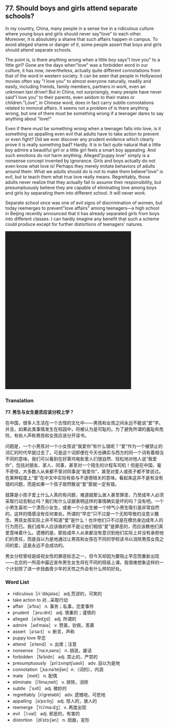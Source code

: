 ## 77. Should boys and girls attend separate schools?

In my country, China, many people in a sense live in a ridiculous culture where young boys and girls should never say"love" to each other. Moreover, it is absolutely a shame that such affairs happen in campus. To avoid alleged shame or danger of it, some people assert that boys and girls should attend separate schools.

The point is, is there anything wrong when a little boy says"I love you" to a little girl? Gone are the days when"love" was a forbidden word in our culture, it has now, nevertheless, actually quite different connotations from that of the word in western society. It can be seen that people in Hollywood movies often say "I love you" to almost everyone naturally, readily and easily, including friends, family members, partners in work, even an unknown taxi driver! But in China, not surprisingly, many people have never said"I love you" to their parents, even seldom to their mates or children."Love", in Chinese word, does in fact carry subtle connotations related to immoral affairs. It seems not a problem of is there anything wrong, but one of there must be something wrong if a teenager dares to say anything about "love!"

Even if there must be something wrong when a teenager falls into love, is it something so appalling even evil that adults have to take action to prevent or even fight? Did we ever discover any prudent evidence which clearly prove it is really something bad? Hardly. It is in fact quite natural that a little boy admire a beautiful girl or a little girl feels a smart boy appealing. And such emotions do not harm anything. Alleged"puppy love" simply is a nonsense concept invented by ignorance. Girls and boys actually do not even know what love is! Perhaps they merely imitate behaviors of adults around them. What we adults should do is not to make them believe"love" is evil, but to teach them what true love really means. Regrettably, those adults never realize that they actually fail to assume their responsibility, but presumptuously believe they are capable of eliminating love among boys and girls by separating them into different school. It will never work.

Separate school once was one of evil signs of discrimination of women, but today reemerges to prevent"love affairs" among teenagers—a high school in Beijing recently announced that it has already separated girls from boys into different classes. I can hardly imagine any benefit that such a scheme could produce except for further distortions of teenagers' natures.

![](images/padding_400x500.png)

### Translation

**77. 男生与女生是否应该分校上学？**

在中国，很多人生活在一个古怪的文化中——男孩和女孩之间永远不能说“爱”字。并且，如果此类事情发生在校园中，将被认为是可耻的。为了避免所谓的羞耻和危险，有些人声称男孩和女孩应该分开读书。

问题是，一个小男孩对一个小女孩说“我爱你”有什么错呢？“爱”作为一个被禁止的词汇的时代早就过去了，可是这个词即便在今天也确实与西方的同一个词有着相当不同的意味。我们可以看到在好莱坞电影里人们很自然、轻松地对他人说“我爱你”，包括对朋友、家人、同事，甚至对一个陌生的计程车司机！但是在中国，毫不奇怪，大多数人从来都不曾对同事说“我爱你”，甚至对爱人或孩子都不曾说过。在某种程度上“爱”在中文中实际有些与不道德相关的意味。看起来这并不是有没有错的问题，而是如果一个孩子居然敢说“爱”那就一定有错。

就算是小孩子爱上什么人真的有问题，难道就那么骇人甚至罪恶，乃至成年人必须采取行动去制止吗？我们有什么证据表明这样的事情确实是坏的吗？没有吧。一个小男生喜欢一个漂亮小女生，或者一个小女生被一个帅气小男生吸引是非常自然的，这样的情感没有任何害处。所谓的“早恋”只不过是一个无知导致的没意义概念。男孩女孩实际上并不知道“爱”是什么！也许他们只不过是在模仿身边成年人的行为而已。我们成年人应该做的并不是让他们相信“爱”是罪恶的，而应该教他们真爱意味着什么。遗憾的是，那些成年人从来都没有意识到他们实际上并没有承担他们的责任，而是自以为是地通过让男孩和女孩在不同的学校读书以消除男孩女孩之间的爱。这是永远不会成功的。

男女分校曾经是歧视女性的罪恶标志之一，但今天却因为要阻止早恋而重新出现——北京的一所高中最近宣布男生女生将在不同的班级上课。我很难想象这样的一个计划除了进一步扭曲青少年的天性之外会有什么样的好处。

### Word List

+ ridiculous［ri ˈdikjələs］ adj.荒谬的，可笑的
+ take action to 对…采取行动
+ affair ［əˈfεə］ n. 事务；私事，恋爱事件
+ prudent ［ˈpru:dnt］ adj. 慎重的；谨慎的
+ alleged ［əˈledʒd］ adj. 所谓的
+ admire ［ədˈmaiə］ v. 赞美，钦佩，羡慕
+ assert ［əˈsə:t］ v. 断言，声称
+ puppy love 早恋
+ attend ［əˈtend］ v. 出席；注意
+ nonsense ［ˈna:nˌsəns］ n. 胡说，废话
+ forbidden ［fəˈbidn］ adj. 禁止的，严禁的
+ presumptuously ［priˈzʌmptʃuəsli］ adv. 自以为是地
+ connotation［ˌka:nəˈteiʃən］n.（词的），内涵
+ mate ［meit］ n. 配偶
+ eliminate ［iˈliməˌneit］ v. 排除，消除
+ subtle ［ˈsʌtl］ adj. 微妙的
+ regrettably［riˈgretəbli］ adv. 遗憾地，可悲地
+ appalling ［əˈpɔ:liŋ］ adj. 惊人的，骇人的
+ reemerge ［ˈri:iˈmə:dʒ］ v. 再度出现
+ evil ［ˈi:vəl］ adj. 邪恶的，有害的
+ distortion ［diˈstɔ:ʃən］ n. 扭曲，变形  


